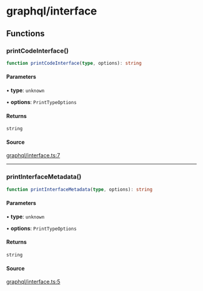 # graphql/interface

## Functions

### printCodeInterface()

```ts
function printCodeInterface(type, options): string
```

#### Parameters

• **type**: `unknown`

• **options**: `PrintTypeOptions`

#### Returns

`string`

#### Source

[graphql/interface.ts:7](https://github.com/graphql-markdown/graphql-markdown/blob/main/packages/printer-legacy/src/graphql/interface.ts#L7)

***

### printInterfaceMetadata()

```ts
function printInterfaceMetadata(type, options): string
```

#### Parameters

• **type**: `unknown`

• **options**: `PrintTypeOptions`

#### Returns

`string`

#### Source

[graphql/interface.ts:5](https://github.com/graphql-markdown/graphql-markdown/blob/main/packages/printer-legacy/src/graphql/interface.ts#L5)
